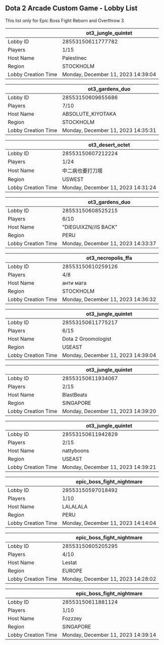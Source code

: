 ## Dota 2 Arcade Custom Game - Lobby List

This list only for Epic Boss Fight Reborn and Overthrow 3

|  | ot3_jungle_quintet |
| ------ | ------ |
| Lobby ID | 28553150611777782 |
| Players | 1/15 |
| Host Name | Palestinec |
| Region | STOCKHOLM |
| Lobby Creation Time | Monday, December 11, 2023 14:39:04 |


|  | ot3_gardens_duo |
| ------ | ------ |
| Lobby ID | 28553150609655686 |
| Players | 7/10 |
| Host Name | ABSOLUTE_KIYOTAKA |
| Region | STOCKHOLM |
| Lobby Creation Time | Monday, December 11, 2023 14:35:31 |


|  | ot3_desert_octet |
| ------ | ------ |
| Lobby ID | 28553150607212224 |
| Players | 1/24 |
| Host Name | 中二病也要打刀塔 |
| Region | USWEST |
| Lobby Creation Time | Monday, December 11, 2023 14:31:24 |


|  | ot3_gardens_duo |
| ------ | ------ |
| Lobby ID | 28553150608525215 |
| Players | 6/10 |
| Host Name | "DIEGUIXZN//IS BACK" |
| Region | PERU |
| Lobby Creation Time | Monday, December 11, 2023 14:33:37 |


|  | ot3_necropolis_ffa |
| ------ | ------ |
| Lobby ID | 28553150610259126 |
| Players | 4/8 |
| Host Name | анти мага |
| Region | STOCKHOLM |
| Lobby Creation Time | Monday, December 11, 2023 14:36:32 |


|  | ot3_jungle_quintet |
| ------ | ------ |
| Lobby ID | 28553150611775217 |
| Players | 6/15 |
| Host Name | Dota 2 Groomologist |
| Region | USEAST |
| Lobby Creation Time | Monday, December 11, 2023 14:39:04 |


|  | ot3_jungle_quintet |
| ------ | ------ |
| Lobby ID | 28553150611934067 |
| Players | 2/15 |
| Host Name | BlastBeats |
| Region | SINGAPORE |
| Lobby Creation Time | Monday, December 11, 2023 14:39:20 |


|  | ot3_jungle_quintet |
| ------ | ------ |
| Lobby ID | 28553150611942829 |
| Players | 2/15 |
| Host Name | nattyboons |
| Region | USEAST |
| Lobby Creation Time | Monday, December 11, 2023 14:39:21 |


|  | epic_boss_fight_nightmare |
| ------ | ------ |
| Lobby ID | 28553150597018492 |
| Players | 1/10 |
| Host Name | LALALALA |
| Region | PERU |
| Lobby Creation Time | Monday, December 11, 2023 14:14:04 |


|  | epic_boss_fight_nightmare |
| ------ | ------ |
| Lobby ID | 28553150605205295 |
| Players | 4/10 |
| Host Name | Lestat |
| Region | EUROPE |
| Lobby Creation Time | Monday, December 11, 2023 14:28:02 |


|  | epic_boss_fight_nightmare |
| ------ | ------ |
| Lobby ID | 28553150611881124 |
| Players | 1/10 |
| Host Name | Fozzzey |
| Region | SINGAPORE |
| Lobby Creation Time | Monday, December 11, 2023 14:39:14 |


